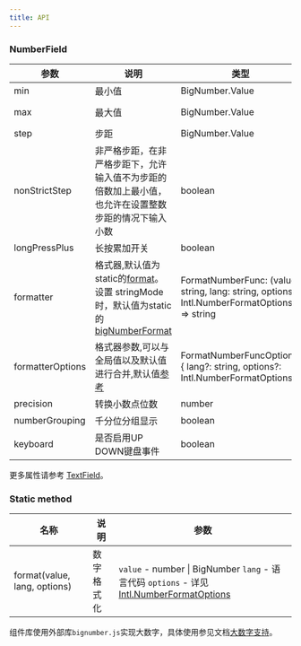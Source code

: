 ```yaml
---
title: API
---
```


### NumberField

| 参数 | 说明   | 类型   | 默认值 | 版本    |
| ---- | ------ | ------ | ------ |------ |
| min  | 最小值 | BigNumber.Value |   Infinity  ||
| max  | 最大值 | BigNumber.Value |   -Infinity   ||
| step | 步距   | BigNumber.Value |        ||
| nonStrictStep | 非严格步距，在非严格步距下，允许输入值不为步距的倍数加上最小值，也允许在设置整数步距的情况下输入小数   | boolean | false ||
| longPressPlus | 长按累加开关  | boolean | true ||
| formatter | 格式器,默认值为static的[format](https://github.com/open-hand/choerodon-ui/blob/master/components-pro/number-field/NumberField.tsx)。设置 stringMode 时，默认值为static的[bigNumberFormat](https://github.com/open-hand/choerodon-ui/blob/master/components-pro/number-field/NumberField.tsx)  | FormatNumberFunc: (value: string, lang: string, options: Intl.NumberFormatOptions) => string |        |
| formatterOptions | 格式器参数,可以与全局值以及默认值进行合并,默认值[参考](https://github.com/open-hand/choerodon-ui/blob/master/components-pro/number-field/NumberField.tsx)   | FormatNumberFuncOptions: { lang?: string, options?: Intl.NumberFormatOptions } |        |
| precision | 转换小数点位数 | number |  | 1.3.0 |
| numberGrouping | 千分位分组显示 | boolean | true | 1.3.0 |
| keyboard | 是否启用UP DOWN键盘事件 | boolean | true | 1.5.0 |

更多属性请参考 [TextField](/zh/procmp/data-entry/text-field/#TextField)。

### Static method

| 名称                         | 说明       | 参数    |
| ---------------------------- | ---------- | -------------------------------------------------------------------------------------------------------------------------------------------------------------------------- |
| format(value, lang, options) | 数字格式化 | `value` - number \| BigNumber `lang` - 语言代码 `options` - 详见[Intl.NumberFormatOptions](https://developer.mozilla.org/zh-CN/docs/Web/JavaScript/Reference/Global_Objects/NumberFormat) |


组件库使用外部库`bignumber.js`实现大数字，具体使用参见文档[大数字支持](/zh/docs/other/big-number)。

<style>
.Pane.horizontal.Pane1 .c7n-pro-input-number-wrapper {
  margin-bottom: .1rem;
}
</style>
